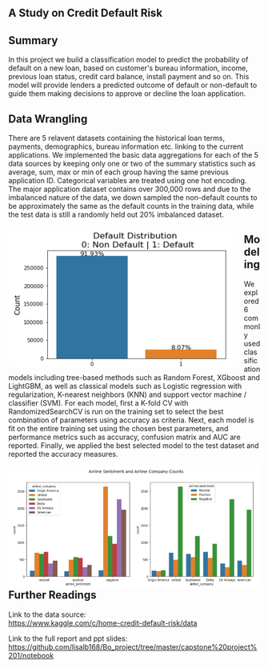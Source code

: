 ## A Study on Credit Default Risk

## Summary 
In this project we build a classification model to predict the probability of default on a new loan, based on customer's bureau information, income, previous loan status, credit card balance, install payment and so on. This model will provide lenders a predicted outcome of default or non-default to guide them making decisions to approve or decline the loan application.

## Data Wrangling
There are 5 relavent datasets containing the historical loan terms, payments, demographics, bureau information etc. linking to the current applications. We implemented the basic data aggregations for each of the 5 data sources by keeping only one or two of the summary statistics such as average, sum, max or min of each group having the same previous application ID. Categorical variables are treated using one hot encoding. The major application dataset contains over 300,000 rows and due to the imbalanced nature of the data, we down sampled the non-default counts to be approximately the same as the default counts in the training data, while the test data is still a randomly held out 20% imbalanced dataset. 

<img src="https://github.com/lisalb168/Bo_project/blob/master/capstone%20project%201/figures/Default%20Distribution.png"
     alt="Default Distribution"
     style="float: left; margin-right: 10px;" />
        
## Modeling
We explored 6 commonly used classification models including tree-based methods such as Random Forest, XGboost and LightGBM, as well as classical models such as Logistic regression with regularization, K-nearest neighbors (KNN) and support vector machine / classifier (SVM). For each model, first a K-fold CV with RandomizedSearchCV is run on the training set to select the best combination of parameters using accuracy as criteria. Next, each model is fit on the entire training set using the chosen best parameters, and performance metrics such as accuracy, confusion matrix and AUC are reported. Finally, we applied the best selected model to the test dataset and reported the accuracy measures.

<img src="https://github.com/lisalb168/Bo_project/blob/master/capstone%20project%202/figures/Airline%20Company%20by%20Sentiment.png"
     alt="Airline Company by Sentiment"
     style="float: left; margin-right: 10px;" />

## Further Readings
Link to the data source:  
https://www.kaggle.com/c/home-credit-default-risk/data

Link to the full report and ppt slides:  
https://github.com/lisalb168/Bo_project/tree/master/capstone%20project%201/notebook

